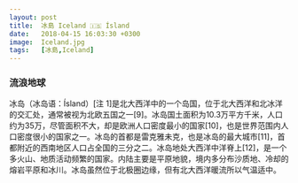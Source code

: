 ```yaml
---
layout: post
title:  冰島 Iceland 🇮🇸 Ísland 
date:   2018-04-15 16:03:30 +0300
image:  Iceland.jpg
tags:   [冰島,Iceland]
---
```

### 流浪地球
冰岛（冰岛语：Ísland）[注 1]是北大西洋中的一个岛国，位于北大西洋和北冰洋的交汇处，通常被视为北欧五国之一[9]。冰岛国土面积为10.3万平方千米，人口约为35万，尽管面积不大，却是欧洲人口密度最小的国家[10]，也是世界范围内人口密度很小的国家之一。冰岛的首都是雷克雅未克，也是冰岛的最大城市[11]，首都附近的西南地区人口占全国的三分之二。冰岛地处大西洋中洋脊上[12]，是一个多火山、地质活动频繁的国家。内陆主要是平原地貌，境内多分布沙质地、冷却的熔岩平原和冰川。冰岛虽然位于北极圈边缘，但有北大西洋暖流所以气温适中。
